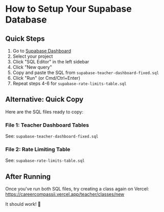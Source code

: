 # How to Setup Your Supabase Database

## Quick Steps

1. Go to [Supabase Dashboard](https://supabase.com/dashboard)
2. Select your project
3. Click "SQL Editor" in the left sidebar
4. Click "New query"
5. Copy and paste the SQL from `supabase-teacher-dashboard-fixed.sql`
6. Click "Run" (or Cmd/Ctrl+Enter)
7. Repeat steps 4-6 for `supabase-rate-limits-table.sql`

## Alternative: Quick Copy

Here are the SQL files ready to copy:

### File 1: Teacher Dashboard Tables
See: `supabase-teacher-dashboard-fixed.sql`

### File 2: Rate Limiting Table  
See: `supabase-rate-limits-table.sql`

## After Running

Once you've run both SQL files, try creating a class again on Vercel:
https://careercompassii.vercel.app/teacher/classes/new

It should work! 🎉

